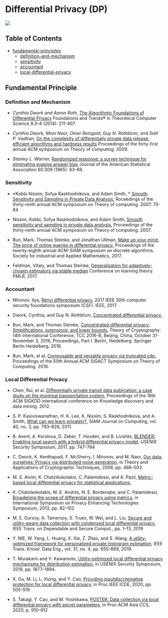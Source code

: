 # Differential Privacy (DP)


![](https://badgen.net/badge/:papers/:22/blue)


## Table of Contents

- [fundamental-principles](#fundamental-principles)
  * [definition-and-mechanism](#definition-and-mechanism)
  * [sensitivity](#sensitivity)
  * [accountant](#accountant)
  * [local-differential-privacy](#local-differential-privacy)


## Fundamental Principle

### Definition and Mechanism

- *Cynthia Dwork and Aaron Roth,*
  [The Algorithmic Foundations of Differential Privacy](https://www.cis.upenn.edu/~aaroth/Papers/privacybook.pdf)
  Foundations and Trends® in Theoretical Computer Science 9.3–4 (2014): 211-407.

- *Cynthia Dwork, Moni Naor, Omer Reingold, Guy N. Rothblum, and Salil P. Vadhan,*
  [On the complexity of differentially private data release: efficient algorithms and hardness results](https://dl.acm.org/doi/10.1145/1536414.1536467)
  Proceedings of the forty-first annual ACM symposium on Theory of computing. 2009.

- *Stanley L. Warner,*
   [Randomized response: a survey technique for eliminating evasive answer bias](https://www.tandfonline.com/doi/abs/10.1080/01621459.1965.10480775)
   Journal of the American Statistical Association 60.309 (1965): 63-69.


### Sensitivity
- *Kobbi Nissim, Sofya Raskhodnikova, and Adam Smith, *
  [Smooth Sensitivity and Sampling in Private Data Analysis.](https://cs-people.bu.edu/ads22/pubs/NRS07/NRS07-full-draft-v1.pdf)
  Roceedings of the thirty-ninth annual ACM symposium on Theory of computing. 2007: 75-84

- Nissim, Kobbi, Sofya Raskhodnikova, and Adam Smith,
  [Smooth sensitivity and sampling in private data analysis.](https://cs-people.bu.edu/ads22/pubs/NRS07/NRS07-full-draft-v1.pdf)
  Proceedings of the thirty-ninth annual ACM symposium on Theory of computing. 2007.

- Bun, Mark, Thomas Steinke, and Jonathan Ullman,
  [Make up your mind: The price of online queries in differential privacy.](https://arxiv.org/pdf/1604.04618.pdf)
  Proceedings of the twenty-eighth annual ACM-SIAM symposium on discrete algorithms. Society for Industrial and Applied Mathematics, 2017.

- Feldman, Vitaly, and Thomas Steinke,
  [Generalization for adaptively-chosen estimators via stable median](http://proceedings.mlr.press/v65/feldman17a/feldman17a.pdf)
  Conference on learning theory. PMLR, 2017.

### Accountant

- Mironov, Ilya,
  [Rényi differential privacy.](https://arxiv.org/pdf/1702.07476.pdf)
  2017 IEEE 30th computer security foundations symposium (CSF). IEEE, 2017.

- Dwork, Cynthia, and Guy N. Rothblum,
  [Concentrated differential privacy.](https://arxiv.org/pdf/1603.01887.pdf)

- Bun, Mark, and Thomas Steinke,
  [Concentrated differential privacy: Simplifications, extensions, and lower bounds.](https://arxiv.org/pdf/1605.02065.pdf)
  Theory of Cryptography: 14th International Conference, TCC 2016-B, Beijing, China, October 31-November 3, 2016, Proceedings, Part I. Berlin, Heidelberg: Springer Berlin Heidelberg, 2016.

- Bun, Mark, et al,
  [Composable and versatile privacy via truncated cdp.](https://projects.iq.harvard.edu/files/privacytools/files/bun_mark_composable_.pdf)
  Proceedings of the 50th Annual ACM SIGACT Symposium on Theory of Computing. 2018.


### Local Differential Privacy

- Chen, Rui, et al.
  [Differentially private transit data publication: a case study on the montreal transportation system.](https://dl.acm.org/doi/10.1145/2339530.2339564)
  Proceedings of the 18th ACM SIGKDD international conference on Knowledge discovery and data mining. 2012.

- S. P. Kasiviswanathan, H. K. Lee, K. Nissim, S. Raskhodnikova, and A. Smith,
  [What can we learn privately?](https://arxiv.org/pdf/0803.0924.pdf),
  SIAM Journal on Computing, vol. 40, no. 3, pp. 793–826, 2011.

- B. Avent, A. Korolova, D. Zeber, T. Hovden, and B. Livshits,
  [BLENDER: Enabling local search with a hybrid differential privacy model](https://www.usenix.org/conference/usenixsecurity17/technical-sessions/presentation/avent),
  USENIX Security Symposium, 2017, pp. 747–764

- C. Dwork, K. Kenthapadi, F. McSherry, I. Mironov, and M. Naor,
  [Our data, ourselves: Privacy via distributed noise generation](https://link.springer.com/chapter/10.1007/11761679_29),
  in Theory and Applications of Cryptographic Techniques, 2006, pp. 486–503

- M. S. Alvim, K. Chatzikokolakis, C. Palamidessi, and A. Pazii,
  [Metric-based local differential privacy for statistical applications](https://arxiv.org/pdf/1805.01456.pdf),

- K. Chatzikokolakis, M. E. Andrés, N. E. Bordenabe, and C. Palamidessi,
  [Broadening the scope of differential privacy using metrics](https://link.springer.com/chapter/10.1007/978-3-642-39077-7_5),
  in International Symposium on Privacy Enhancing Technologies Symposium, 2013, pp. 82–102

- M. E. Gursoy, A. Tamersoy, S. Truex, W. Wei, and L. Liu,
  [Secure and utility-aware data collection with condensed local differential privacy](https://arxiv.org/pdf/1905.06361.pdf),
  IEEE Trans. on Dependable and Secure Comput., pp. 1–13, 2019

- Y. NIE, W. Yang, L. Huang, X. Xie, Z. Zhao, and S. Wang,
 [A utility-optimized framework for personalized private histogram estimation](https://ieeexplore.ieee.org/document/8368271),
  IEEE Trans. Knowl. Data Eng., vol. 31, no. 4, pp. 655–669, 2019.

- T. Murakami and Y. Kawamoto,
  [Utility-optimized local differential privacy mechanisms for distribution estimation](https://arxiv.org/pdf/1807.11317.pdf),
  in USENIX Security Symposium, 2019, pp. 1877–1894.

- X. Gu, M. Li, L. Xiong, and Y. Cao,
  [Providing inputdiscriminative protection for local differential privacy](https://arxiv.org/pdf/1911.01402.pdf),
  in Proc.IEEE ICDE, 2020, pp. 505–516

- S. Takagi, Y. Cao, and M. Yoshikawa,
  [POSTER: Data collection via local differential privacy with secret parameters](https://dl.acm.org/doi/10.1145/3320269.3405441),
  in Proc.ACM Asia CCS, 2020, p. 910–912